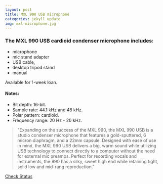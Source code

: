 ```yaml
---
layout: post
title: MXL 990 USB microphone
categories: jekyll update
img: mxl-microphone.jpg
---
```

### The MXL 990 USB cardioid condenser microphone includes:

- microphone
- mic stand adapter
- USB cable, 
- desktop tripod stand
- manual 

Available for 1-week loan. 

#### Notes: 
- Bit depth: 16-bit. 
- Sample rate: 44.1 kHz and 48 kHz. 
- Polar pattern: cardioid. 
- Frequency range: 20 Hz - 20 kHz. 

> "Expanding on the success of the MXL 990, the MXL 990 USB is a studio condenser microphone that features a gold-sputtered, 6 micron diaphragm, and a 22mm capsule. Designed with ease of use in mind, the MXL 990 USB delivers a big, warm sound while utilizing USB technology to connect directly to a computer without the need for external mic preamps. Perfect for recording vocals and instruments, the 990 has a silky, sweet high end while retaining tight, solid low and mid-rang reproduction." 


<a href="https://vufind.carli.illinois.edu/vf-dpu/Record/dpu_1256182" target="_blank" class="btn btn-primary btn-lg">Check Status</a>
